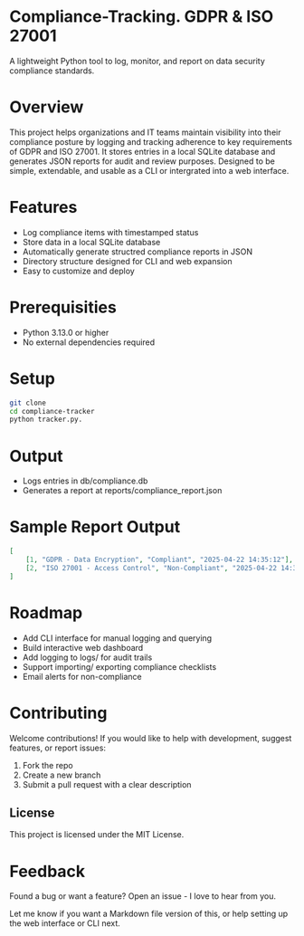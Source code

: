 # Compliance-Tracking. GDPR & ISO 27001
A lightweight Python tool to log, monitor, and report on data security compliance standards.

# Overview
This project helps organizations and IT teams maintain visibility into their compliance posture by logging and tracking adherence to key requirements of GDPR and ISO 27001. It stores entries in a local SQLite database and generates JSON reports for audit and review purposes.
Designed to be simple, extendable, and usable as a CLI or intergrated into a web interface.

# Features
 - Log compliance items with timestamped status
 - Store data in a local SQLite database
 - Automatically generate structred compliance reports in JSON
 - Directory structure designed for CLI and web expansion
 - Easy to customize and deploy

# Prerequisities
 - Python 3.13.0 or higher
 - No external dependencies required

# Setup

```bash
git clone 
cd compliance-tracker
python tracker.py.
```

# Output
 -  Logs entries in db/compliance.db
 -  Generates a report at reports/compliance_report.json

# Sample Report Output

```json
[
    [1, "GDPR - Data Encryption", "Compliant", "2025-04-22 14:35:12"],
    [2, "ISO 27001 - Access Control", "Non-Compliant", "2025-04-22 14:36:01"]
]
```

# Roadmap
 - Add CLI interface for manual logging and querying
 - Build interactive web dashboard
 - Add logging to logs/ for audit trails
 - Support importing/ exporting compliance checklists
 - Email alerts for non-compliance
   
# Contributing
Welcome contributions! If you would like to help with development, suggest features, or report issues:
1. Fork the repo
2. Create a new branch
3. Submit a pull request with a clear description
   
## License
 This project is licensed under the MIT License.
 

# Feedback
Found a bug or want a feature? Open an issue - I love to hear from you.

Let me know if you want a Markdown file version of this, or help setting up the web interface or CLI next.   
  
   
